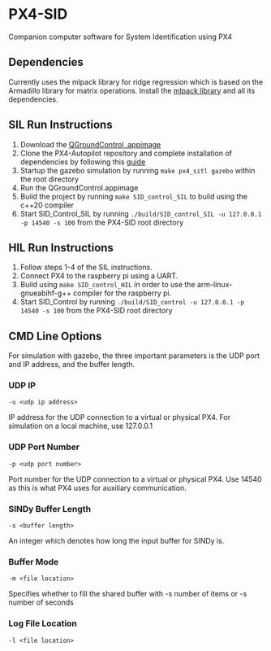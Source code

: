 # PX4-SID
Companion computer software for System Identification using PX4

## Dependencies
Currently uses the mlpack library for ridge regression which is based on the Armadillo library for matrix operations. Install the [mlpack library](https://www.mlpack.org/) and all its dependencies.

## SIL Run Instructions
1. Download the [QGroundControl .appimage](http://qgroundcontrol.com/downloads/)
2. Clone the PX4-Autopilot repository and complete installation of dependencies by following this [guide](https://dev.px4.io/v1.10_noredirect/en/simulation/gazebo.html)
3. Startup the gazebo simulation by running `make px4_sitl gazebo` within the root directory
4. Run the QGroundControl.appimage
5. Build the project by running `make SID_control_SIL` to build using the c++20 compiler
6. Start SID_Control_SIL by running `./build/SID_control_SIL -u 127.0.0.1 -p 14540 -s 100` from the PX4-SID root directory

## HIL Run Instructions
1. Follow steps 1-4 of the SIL instructions.
2. Connect PX4 to the raspberry pi using a UART.
5. Build using `make SID_control_HIL` in order to use the arm-linux-gnueabihf-g++ compiler for the raspberry pi.
5. Start SID_Control by running `./build/SID_control -u 127.0.0.1 -p 14540 -s 100` from the PX4-SID root directory

## CMD Line Options
For simulation with gazebo, the three important parameters is the UDP port and IP address, and the buffer length.

### UDP IP
`-u <udp ip address>`

IP address for the UDP connection to a virtual or physical PX4. For simulation on a local machine, use 127.0.0.1
### UDP Port Number
`-p <udp port number>`

Port number for the UDP connection to a virtual or physical PX4. Use 14540 as this is what PX4 uses for auxiliary communication.

### SINDy Buffer Length
`-s <buffer length>`

An integer which denotes how long the input buffer for SINDy is.

### Buffer Mode
`-m <file location>`

Specifies whether to fill the shared buffer with -s number of items or -s number of seconds

### Log File Location
`-l <file location>`
